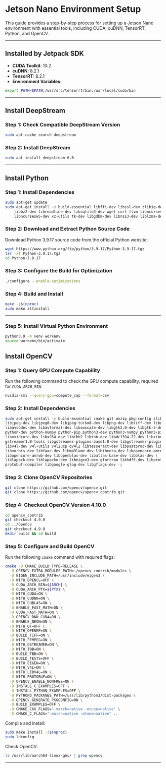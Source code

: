 
# Jetson Nano Environment Setup

This guide provides a step-by-step process for setting up a Jetson Nano environment with essential tools, including CUDA, cuDNN, TensorRT, Python, and OpenCV.

---

## Installed by Jetpack SDK

- **CUDA Toolkit**: 10.2
- **cuDNN**: 8.2.1
- **TensorRT**: 8.2.1
- **Environment Variables**: 

```bash
export PATH=$PATH:/usr/src/tensorrt/bin:/usr/local/cuda/bin
```
---

## Install DeepStream

### Step 1: Check Compatible DeepStream Version

```bash
sudo apt-cache search deepstream
```

### Step 2: Install DeepStream

```bash
sudo apt install deepstream-6.0
```

---

## Install Python

### Step 1: Install Dependencies

```bash
sudo apt-get update
sudo apt-get install -y build-essential libffi-dev libssl-dev zlib1g-dev \
    libbz2-dev libreadline-dev libsqlite3-dev wget curl llvm libncurses5-dev \
    libncursesw5-dev xz-utils tk-dev libgdbm-dev libnss3-dev liblzma-dev
```

### Step 2: Download and Extract Python Source Code

Download Python 3.9.17 source code from the official Python website:

```bash
wget https://www.python.org/ftp/python/3.9.17/Python-3.9.17.tgz
tar -xf Python-3.9.17.tgz
cd Python-3.9.17
```

### Step 3: Configure the Build for Optimization

```bash
./configure --enable-optimizations
```

### Step 4: Build and Install

```bash
make -j$(nproc)
sudo make altinstall
```

---
### Step 5: Install Virtual Python Environment
```bash
python3.9 -m venv workenv                                                
source workenv/bin/activate
```

## Install OpenCV

### Step 1: Query GPU Compute Capability

Run the following command to check the GPU compute capability, required for `CUDA_ARCH_BIN`:

```bash
nvidia-smi --query-gpu=compute_cap --format=csv
```

### Step 2: Install Dependencies

```bash
sudo apt-get install -y build-essential cmake git unzip pkg-config zlib1g-dev \
libjpeg-dev libjpeg8-dev libjpeg-turbo8-dev libpng-dev libtiff-dev libglew-dev \
libavcodec-dev libavformat-dev libswscale-dev libgtk2.0-dev libgtk-3-dev "libcanberra-gtk*" \
python-dev python-numpy python-pip python3-dev python3-numpy python3-pip \
libxvidcore-dev libx264-dev libtbb2 libtbb-dev libdc1394-22-dev libxine2-dev \
gstreamer1.0-tools libgstreamer-plugins-base1.0-dev libgstreamer-plugins-good1.0-dev \
libv4l-dev v4l-utils v4l2ucp qv4l2 libtesseract-dev libpostproc-dev libavresample-dev \
libvorbis-dev libfaac-dev libmp3lame-dev libtheora-dev libopencore-amrnb-dev \
libopencore-amrwb-dev libopenblas-dev libatlas-base-dev libblas-dev \
liblapack-dev liblapacke-dev libeigen3-dev gfortran libhdf5-dev libprotobuf-dev \
protobuf-compiler libgoogle-glog-dev libgflags-dev -y
```

### Step 3: Clone OpenCV Repositories

```bash
git clone https://github.com/opencv/opencv.git
git clone https://github.com/opencv/opencv_contrib.git
```

### Step 4: Checkout OpenCV Version 4.10.0

```bash
cd opencv_contrib
git checkout 4.9.0
cd ../opencv
git checkout 4.9.0
mkdir build && cd build
```

### Step 5: Configure and Build OpenCV

Run the following `cmake` command with required flags:

```bash
cmake -D CMAKE_BUILD_TYPE=RELEASE \
  -D OPENCV_EXTRA_MODULES_PATH=~/opencv_contrib/modules \
  -D EIGEN_INCLUDE_PATH=/usr/include/eigen3 \
  -D WITH_OPENCL=OFF \
  -D CUDA_ARCH_BIN=${ARCH} \
  -D CUDA_ARCH_PTX=${PTX} \
  -D WITH_CUDA=ON \
  -D WITH_CUDNN=ON \
  -D WITH_CUBLAS=ON \
  -D ENABLE_FAST_MATH=ON \
  -D CUDA_FAST_MATH=ON \
  -D OPENCV_DNN_CUDA=ON \
  -D ENABLE_NEON=ON \
  -D WITH_QT=OFF \
  -D WITH_OPENMP=ON \
  -D BUILD_TIFF=ON \
  -D WITH_FFMPEG=ON \
  -D WITH_GSTREAMER=ON \
  -D WITH_TBB=ON \
  -D BUILD_TBB=ON \
  -D BUILD_TESTS=OFF \
  -D WITH_EIGEN=ON \
  -D WITH_V4L=ON \
  -D WITH_LIBV4L=ON \
  -D WITH_PROTOBUF=ON \
  -D OPENCV_ENABLE_NONFREE=ON \
  -D INSTALL_C_EXAMPLES=OFF \
  -D INSTALL_PYTHON_EXAMPLES=OFF \
  -D PYTHON3_PACKAGES_PATH=/usr/lib/python3/dist-packages \
  -D OPENCV_GENERATE_PKGCONFIG=ON \
  -D BUILD_EXAMPLES=OFF \
  -D CMAKE_CXX_FLAGS="-march=native -mtune=native" \
  -D CMAKE_C_FLAGS="-march=native -mtune=native" ..
```

Compile and install:

```bash
sudo make install -j$(nproc)
sudo ldconfig
```
Check OpenCV:
```bash
ls /usr/lib/aarch64-linux-gnu/ | grep opencv
```
---
